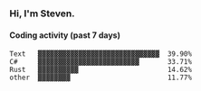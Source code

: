 ### Hi, I'm Steven.

#### Coding activity (past 7 days)
```
Text   ▓▓▓▓▓▓▓▓▓▓▓▓▓▓▓▓▓▓▓▓▓▓▓▓▓▓▓▓▓▓  39.90%
C#     ▓▓▓▓▓▓▓▓▓▓▓▓▓▓▓▓▓▓▓▓▓▓▓▓▓       33.71%
Rust   ▓▓▓▓▓▓▓▓▓▓                      14.62%
other  ▓▓▓▓▓▓▓▓                        11.77%
```
